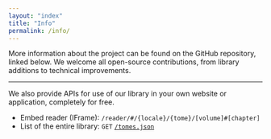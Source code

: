 ```yaml
---
layout: "index"
title: "Info"
permalink: /info/
---
```


More information about the project can be found on the GitHub repository, linked below. We welcome all open-source contributions, from library additions to technical improvements.

---

We also provide APIs for use of our library in your own website or application, completely for free.

* Embed reader (IFrame): `/reader/#/{locale}/{tome}/[volume]#[chapter]`
* List of the entire library: `GET` [`/tomes.json`](../tomes.json)